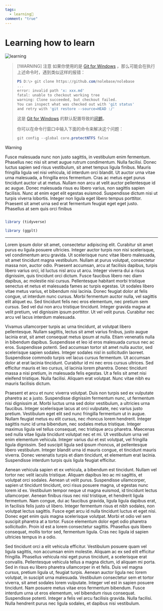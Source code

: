 ```yaml
---
tags:
  - learning🥬
comment: "true"
---
```


# Learning how to learn


![learning](https://i.imgur.com/mEuK2VZ.png)



> [!WARNING] 注意
> 如果你使用的是 [Git for Windows](https://gitforwindows.org/) ，那么可能会在执行上述命令时，遇到类似这样的报错：
>
> ```PowerShell
> PS D:\> git clone https://github.com/nolebase/nolebase
> ...
> error: invalid path 'x: xxx.md'
> fatal: unable to checkout working tree
> warning: Clone succeeded, but checkout failed.
> You can inspect what was checked out with 'git status'
> and retry with 'git restore --source=HEAD :/'
> ```
>
> 这是 [Git for Windows](https://gitforwindows.org/) 的默认配置导致的[问题](https://github.com/git-for-windows/git/issues/2777)。
>
> 你可以在命令行窗口中输入下面的命令来解决这个问题：
> ```PowerShell
> git config --global core.protectNTFS false
> ```

>[!WARNING]
>  Fusce malesuada nunc non justo sagittis, in vestibulum enim fermentum. Phasellus nec nisi sit amet augue rutrum condimentum. Nulla facilisi. Donec luctus sapien sed risus vestibulum, sit amet tempus ligula finibus. Mauris fringilla ligula vel nisi vehicula, id interdum orci blandit. Ut auctor urna vitae urna malesuada, a fringilla eros fermentum. Cras ac metus eget purus tincidunt auctor ut at metus. Nullam non arcu at velit auctor pellentesque id ac augue. Donec malesuada risus eu libero varius, non sagittis sapien facilisis. Nunc at enim eget elit egestas euismod. Suspendisse dictum nisi ut turpis viverra lobortis. Integer non ligula eget libero tempus porttitor. Praesent sit amet urna sed erat fermentum feugiat eget eget justo. Phasellus at sem quis orci finibus


```r

library (tidyverse)

library (ggplt)

```

  ---
  

Lorem ipsum dolor sit amet, consectetur adipiscing elit. Curabitur sit amet purus eu ligula posuere ultricies. Integer auctor turpis non nisi scelerisque, vel condimentum arcu gravida. Ut scelerisque nunc vitae libero malesuada, sit amet tincidunt magna vestibulum. Nullam at purus volutpat, consectetur massa non, auctor odio. Praesent accumsan, arcu at facilisis dapibus, turpis libero varius orci, id luctus nisl arcu ut arcu. Integer viverra dui a risus dignissim, quis tincidunt orci dictum. Fusce faucibus libero nec diam dapibus, ac molestie nisi cursus. Pellentesque habitant morbi tristique senectus et netus et malesuada fames ac turpis egestas. Ut sodales libero vitae metus varius, et bibendum nisi lacinia. Donec feugiat dolor at felis congue, ut interdum nunc cursus. Morbi fermentum auctor nulla, vel sagittis elit aliquet eu. Sed tincidunt felis nec eros elementum, nec pretium sem cursus. Sed vel dui non arcu tristique tincidunt. Integer gravida magna at velit pretium, vel dignissim ipsum porttitor. Ut vel velit purus. Curabitur nec arcu vel lacus interdum malesuada.

  

Vivamus ullamcorper turpis ac urna tincidunt, at volutpat libero pellentesque. Nullam sagittis, lectus sit amet varius finibus, justo augue lacinia erat, sit amet consequat metus ipsum at nulla. Etiam venenatis nulla in bibendum dapibus. Suspendisse et leo id eros malesuada cursus nec ac eros. Suspendisse potenti. Sed accumsan tortor sit amet nulla auctor, sed scelerisque sapien sodales. Integer sodales nisl in sollicitudin laoreet. Suspendisse commodo turpis vel lacus cursus fermentum. Ut accumsan dolor at erat lacinia tincidunt. Curabitur id mi nec eros cursus ultrices. Sed efficitur mauris et leo cursus, id lacinia lorem pharetra. Donec tincidunt massa a nisi pretium, in malesuada felis egestas. Ut a felis sit amet nisi eleifend tristique. Nulla facilisi. Aliquam erat volutpat. Nunc vitae nibh eu mauris facilisis dictum.

  

Praesent et arcu et nunc viverra volutpat. Duis non turpis sed ex vulputate pharetra ac a justo. Suspendisse dignissim fermentum nunc, ut fermentum nisi dignissim at. Morbi luctus urna sed dolor vestibulum, a ultricies urna faucibus. Integer scelerisque lacus at orci vulputate, nec varius justo pretium. Vestibulum eget elit sed nunc fringilla fermentum ut in augue. Nullam feugiat metus eu elit cursus, nec rhoncus lorem hendrerit. Integer sagittis nunc id urna bibendum, nec sodales metus tristique. Integer maximus ligula vel tellus consequat, nec tristique arcu pharetra. Maecenas sed nulla vitae ligula tincidunt volutpat nec et mi. Ut vestibulum urna vel enim elementum vehicula. Integer varius dui et est volutpat, vel fringilla ligula dignissim. Sed suscipit ligula sed ipsum rhoncus, at pellentesque libero vestibulum. Integer blandit urna id mauris congue, et tincidunt mauris viverra. Donec venenatis turpis et diam tincidunt, et elementum erat lacinia. Suspendisse interdum turpis quis ligula feugiat efficitur.

  

Aenean vehicula sapien et ex vehicula, a bibendum est tincidunt. Nullam vel tortor nec velit iaculis tristique. Aliquam dapibus leo ac mi sagittis, et volutpat orci sodales. Aenean ut velit purus. Suspendisse ullamcorper, sapien ut tincidunt tincidunt, orci risus posuere magna, ut egestas nunc lorem id ex. Vestibulum tempor neque ut magna euismod, id tincidunt lectus ullamcorper. Aenean finibus risus nec nisl tristique, et hendrerit ligula fermentum. Nam congue, dui ac faucibus gravida, ligula ligula dapibus erat, in facilisis felis justo ut libero. Integer fermentum risus et nibh sodales, non volutpat lectus sagittis. Fusce eget arcu id nulla tincidunt luctus et eget nisi. Donec eget enim quis magna scelerisque volutpat. Morbi et odio vel sem suscipit pharetra at a tortor. Fusce elementum dolor eget odio pharetra sollicitudin. Proin id est a lorem consectetur sagittis. Phasellus quis libero consequat, mollis tortor sed, fermentum ligula. Cras nec ligula id sapien ultricies tempus in a odio.

  

Sed tincidunt orci a elit vehicula efficitur. Vestibulum posuere quam vel ligula sagittis, non accumsan enim molestie. Aliquam ac ex sed elit efficitur fringilla. Phasellus vehicula nisi eget purus tincidunt, a scelerisque erat convallis. Pellentesque vehicula tellus a magna dictum, id aliquam mi porta. Sed in risus eu libero pharetra ullamcorper in et felis. Duis vel magna cursus, pretium ligula ut, feugiat turpis. Aenean auctor ligula nec lorem volutpat, in suscipit urna malesuada. Vestibulum consectetur sem et tortor viverra, sit amet sodales lorem vulputate. Integer vel est in sapien posuere tincidunt. Nam posuere metus vitae eros fermentum bibendum. Fusce interdum urna ut eros elementum, vel bibendum risus consequat. Suspendisse potenti. Integer a felis vel arcu facilisis gravida. Nulla facilisi. Nulla hendrerit purus nec ligula sodales, et dapibus nisi vestibulum.